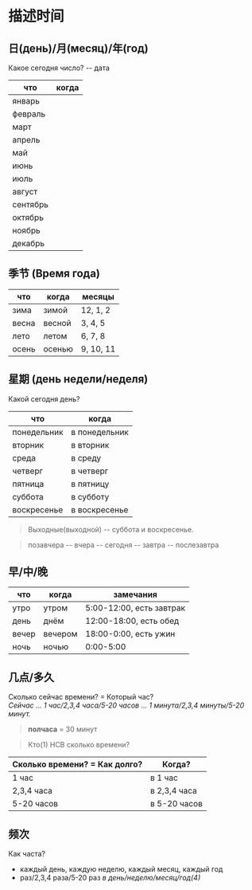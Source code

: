 # 描述时间

## 日(день)/月(месяц)/年(год)

Какое сегодня число? -- дата  

| что | когда |
|---|---|
| январь | |
| февраль | |  
| март | |
| апрель | |
| май | |
| июнь | |
| июль | |
| август | |
| сентябрь | |
| октябрь | |
| ноябрь | |
| декабрь | |

## 季节 (Время года)

| что | когда | месяцы |
|---|---|---|
| зима | зимой | 12, 1, 2 |
| весна | весной | 3, 4, 5 |
| лето | летом | 6, 7, 8 |
| осень | осенью | 9, 10, 11 |

## 星期 (день недели/неделя)

Какой сегодня день? 

| что | когда |
|---|---|
| понедельник | в понедельник |
| вторник | в вторник |
| среда | в среду |
| четверг | в четверг |
| пятница | в пятницу |
| суббота | в субботу |
| воскресенье | в воскресенье |

> Выходные(выходной) -- суббота и воскресенье.

> позавчера -- вчера -- сегодня -- завтра -- послезавтра  

## 早/中/晚

| что | когда | замечания |
|---|---|---|
| утро | утром | 5:00-12:00, есть завтрак |
| день | днём | 12:00-18:00, есть обед |
| вечер | вечером | 18:00-0:00, есть ужин |
| ночь | ночью | 0:00-5:00 |

## 几点/多久

Сколько сейчас времени? = Который час?  
*Сейчас ... 1 час/2,3,4 часа/5-20 часов ... 1 минута/2,3,4 минуты/5-20 минут.*  

> **полчаса** = 30 минут

>  Кто(1) НСВ сколько времени?

| Сколько времени? = Как долго? | Когда? |
|---|---|
| 1 час | в 1 час |
| 2,3,4 часа | в 2,3,4 часа |
| 5-20 часов | в 5-20 часов |

## 频次

Как часта?  
- каждый день, каждую неделю, каждый месяц, каждый год
- раз/2,3,4 раза/5-20 раз *в день/неделю/месяц/год(4)*

